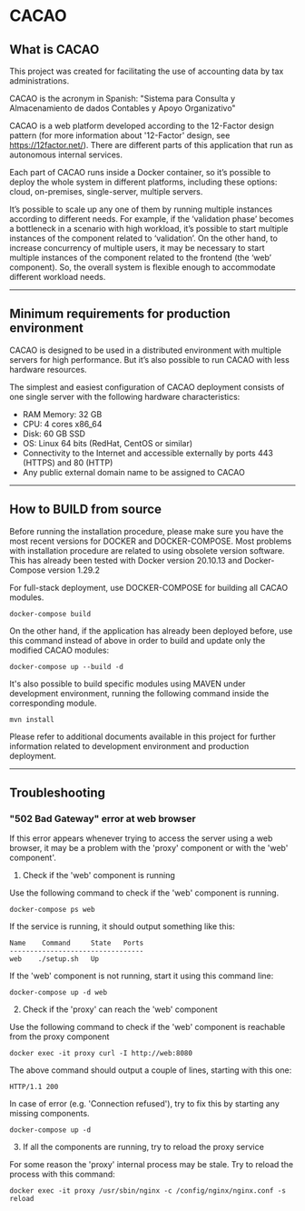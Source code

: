 # CACAO

## What is CACAO

This project was created for facilitating the use of accounting data by tax administrations. 

CACAO is the acronym in Spanish: "Sistema para Consulta y Almacenamiento de dados Contables y Apoyo Organizativo"

CACAO is a web platform developed according to the 12-Factor design pattern (for more information about '12-Factor' design, see https://12factor.net/). There are different parts of this application that run as autonomous internal services. 

Each part of CACAO runs inside a Docker container, so it’s possible to deploy the whole system in different platforms, including these options: cloud, on-premises, single-server, multiple servers.

It’s possible to scale up any one of them by running multiple instances according to different needs. For example, if the ‘validation phase’ becomes a bottleneck in a scenario with high workload, it’s possible to start multiple instances of the component related to ‘validation’. On the other hand, to increase concurrency of multiple users, it may be necessary to start multiple instances of the component related to the frontend (the ‘web’ component). So, the overall system is flexible enough to accommodate different workload needs.

___

## Minimum requirements for production environment

CACAO is designed to be used in a distributed environment with multiple servers for high performance. But it’s also possible to run CACAO with less hardware resources.

The simplest and easiest configuration of CACAO deployment consists of one single server with the following hardware characteristics:

* RAM Memory: 32 GB
* CPU: 4 cores x86_64
* Disk: 60 GB SSD
* OS: Linux 64 bits (RedHat, CentOS or similar)
* Connectivity to the Internet and accessible externally by ports 443 (HTTPS) and 80 (HTTP)
* Any public external domain name to be assigned to CACAO

___

## How to BUILD from source

Before running the installation procedure, please make sure you have the most recent versions for DOCKER and DOCKER-COMPOSE. Most problems with installation procedure are related to using obsolete version software. This has already been tested with Docker version 20.10.13 and Docker-Compose version 1.29.2 

For full-stack deployment, use DOCKER-COMPOSE for building all CACAO modules.

    docker-compose build
    
On the other hand, if the application has already been deployed before, use this command instead of above in order to build and update only the modified CACAO modules:

    docker-compose up --build -d
    
It's also possible to build specific modules using MAVEN under development environment, running the following command inside the corresponding module.

    mvn install

Please refer to additional documents available in this project for further information related to development environment and production deployment.

___

## Troubleshooting

### "502 Bad Gateway" error at web browser

If this error appears whenever trying to access the server using a web browser, it may be a problem with the 'proxy' component or with the 'web' component'.

1) Check if the 'web' component is running

Use the following command to check if the 'web' component is running. 

    docker-compose ps web
    
If the service is running, it should output something like this:

    Name    Command     State   Ports
    ---------------------------------
    web    ./setup.sh   Up

If the 'web' component is not running, start it using this command line:

    docker-compose up -d web
    
2) Check if the 'proxy' can reach the 'web' component

Use the following command to check if the 'web' component is reachable from the proxy component

    docker exec -it proxy curl -I http://web:8080
    
The above command should output a couple of lines, starting with this one:

    HTTP/1.1 200
    
In case of error (e.g. 'Connection refused'), try to fix this by starting any missing components.

    docker-compose up -d

3) If all the components are running, try to reload the proxy service

For some reason the 'proxy' internal process may be stale. Try to reload the process with this command:

    docker exec -it proxy /usr/sbin/nginx -c /config/nginx/nginx.conf -s reload
